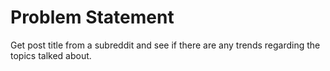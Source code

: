 Problem Statement
=================

Get post title from a subreddit and see if there are any trends regarding the topics talked about.



